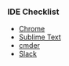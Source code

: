 ### IDE Checklist
- [Chrome](https://www.google.com/chrome/browser/desktop/index.html?brand=CHBD&gclid=COvcirOLqtQCFQ2TaQodGU8BWw&dclid=CPzZ7rOLqtQCFVauAQodLCMCyg)
- [Sublime Text](https://www.sublimetext.com/3)
- [cmder](http://cmder.net) 
- [Slack](https://slack.com/one?cvosrc=ppc.google.slack&cvo_campaign=&cvo_crid=189426831102&Matchtype=p&utm_source=google&utm_medium=ppc&c3api=5523,189426831102,slack&gclid=COrTvPqLqtQCFQqOaQodmwUHng&gclsrc=aw.ds&dclid=CID8-fqLqtQCFQEUPwod6DQEhQ)
